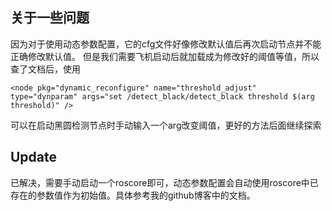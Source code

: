 ## 关于一些问题
因为对于使用动态参数配置，它的cfg文件好像修改默认值后再次启动节点并不能正确修改默认值。
但是我们需要飞机启动后就加载成为修改好的阈值等值，所以查了文档后，使用
```
<node pkg="dynamic_reconfigure" name="threshold_adjust" type="dynparam" args="set /detect_black/detect_black threshold $(arg threshold)" />
```
可以在启动黑圆检测节点时手动输入一个arg改变阈值，更好的方法后面继续探索

## Update
已解决，需要手动启动一个roscore即可，动态参数配置会自动使用roscore中已存在的参数值作为初始值。具体参考我的github博客中的文档。
